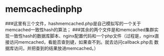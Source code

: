 # memcachedinphp
###这里有三个文件，hashmemcached.php是自己模拟写的一个关于memcached一致性hash的算法；
###其余的两个文件是和memcached集群实现一致性hash的数据库脚本、nginx配置代码和一个php文件（过程是，nginx直接访问memcached，看能否查到键，如果查不到。就去访问callback.php去
数据库访问，并把查到的结果放进memcached。）
